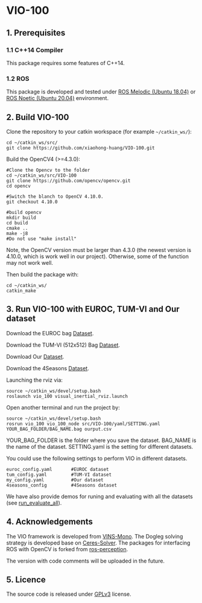 # VIO-100




## 1. Prerequisites
### 1.1 C++14 Compiler
This package requires some features of C++14.

### 1.2 ROS
This package is developed and tested under [ROS Melodic (Ubuntu 18.04)](http://wiki.ros.org/melodic) or [ROS Noetic (Ubuntu 20.04)](http://wiki.ros.org/noetic) environment.


## 2. Build VIO-100
Clone the repository to your catkin workspace (for example `~/catkin_ws/`):
```
cd ~/catkin_ws/src/
git clone https://github.com/xiaohong-huang/VIO-100.git
```
Build the OpenCV4 (>=4.3.0):
```
#Clone the Opencv to the folder
cd ~/catkin_ws/src/VIO-100
git clone https://github.com/opencv/opencv.git
cd opencv

#Switch the blanch to OpenCV 4.10.0. 
git checkout 4.10.0

#build opencv
mkdir build
cd build
cmake ..
make -j8
#Do not use "make install"
```
Note, the OpenCV version must be larger than 4.3.0 (the newest version is 4.10.0, which is work well in our project). Otherwise, some of the function may not work well.

Then build the package with:
```
cd ~/catkin_ws/
catkin_make
```


## 3. Run VIO-100 with EUROC, TUM-VI and Our dataset
Download the EUROC bag [Dataset](https://projects.asl.ethz.ch/datasets/doku.php?id=kmavvisualinertialdatasets).

Download the TUM-VI (512x512) Bag [Dataset](https://cvg.cit.tum.de/data/datasets/visual-inertial-dataset). 

Download Our [Dataset](https://1drv.ms/f/s!ApdCy_pJvU0qyVsLB906CNjAEQiH).

Download the 4Seasons [Dataset](https://github.com/lukasvst/dm-vio-python-tools/blob/master/download_4seasons.py).



Launching the rviz via:
```
source ~/catkin_ws/devel/setup.bash
roslaunch vio_100 visual_inertial_rviz.launch
```
Open another terminal and run the project by:
```
source ~/catkin_ws/devel/setup.bash
rosrun vio_100 vio_100_node src/VIO-100/yaml/SETTING.yaml YOUR_BAG_FOLDER/BAG_NAME.bag ourput.csv
```
YOUR_BAG_FOLDER is the folder where you save the dataset. 
BAG_NAME is the name of the dataset. 
SETTING.yaml is the setting for different datasets. 

You could use the following settings to perform VIO in different datasets.
```
euroc_config.yaml       #EUROC dataset
tum_config.yaml         #TUM-VI dataset
my_config.yaml          #Our dataset
4seasons_config         #4Seasons dataset
```
 We have also provide demos for runing and evaluating with all the datasets (see [run_evaluate_all](https://github.com/xiaohong-huang/VIO-100/blob/main/run_evaluate_all)).  


## 4. Acknowledgements
The VIO framework is developed from [VINS-Mono](https://github.com/HKUST-Aerial-Robotics/VINS-Mono). The Dogleg solving strategy is developed base on [Ceres-Solver](http://ceres-solver.org/). The packages for interfacing ROS with OpenCV is forked from [ros-perception](https://github.com/ros-perception/vision_opencv). 

The version with code comments will be uploaded in the future.


## 5. Licence
The source code is released under [GPLv3](https://www.gnu.org/licenses/gpl-3.0.html) license.
